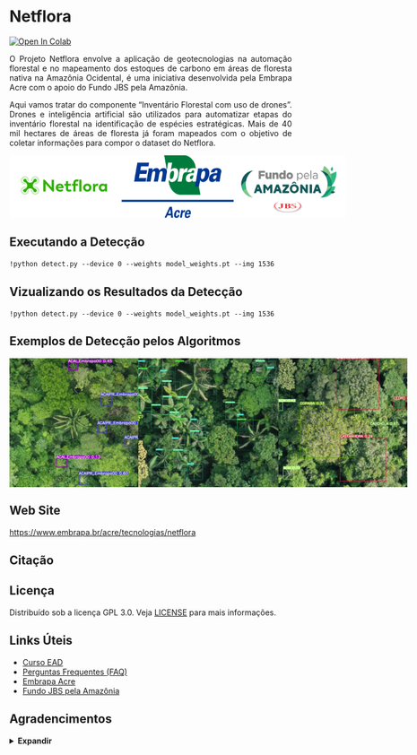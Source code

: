 # **Netflora**

<a href="https://colab.research.google.com/gist/karasinski-mauro/aa12600b2edc9431adc2191be834c354/netflora.ipynb"><img src="https://colab.research.google.com/assets/colab-badge.svg" alt="Open In Colab"></a>

<p align="justify">O Projeto Netflora envolve a aplicação de geotecnologias na automação florestal e no mapeamento dos estoques de carbono em áreas de floresta nativa na Amazônia Ocidental, é uma iniciativa desenvolvida pela Embrapa Acre com o apoio do Fundo JBS pela Amazônia.

<p align="justify"> Aqui vamos tratar do componente “Inventário Florestal com uso de drones”. Drones e inteligência artificial são utilizados para automatizar etapas do inventário florestal na identificação de espécies estratégicas. Mais de 40 mil hectares de áreas de floresta já foram mapeados com o objetivo de coletar informações para compor o dataset do Netflora.


<div style="display: flex;">

 <img src="https://github.com/NetFlora/NetFlora/blob/main/logo/Netflora.png?raw=true" width="200" alt="Logo Netflora">

  <img src="https://github.com/NetFlora/NetFlora/blob/main/logo/Embrapa-Acre.png?raw=true" width="200" alt="Logo JBS">
    
   <img src="https://github.com/NetFlora/NetFlora/blob/main/logo/Fundo-JBS.png?raw=true" width="200" alt="Logo Fundo JBS">

</div>

 

 

## Executando a Detecção

``!python detect.py --device 0 --weights model_weights.pt --img 1536``

## Vizualizando os Resultados da Detecção

``!python detect.py --device 0 --weights model_weights.pt --img 1536``

## Exemplos de Detecção pelos Algoritmos

<div style="display: flex;">

 <img src="https://github.com/NetFlora/NetFlora/blob/main/inference/images/Acai.jpg?raw=true" width="230" alt="Acai"> 

 <img src="https://github.com/NetFlora/NetFlora/blob/main/inference/images/Palmeiras.jpg?raw=true" width="250" alt="Palmeira">
 
 <img src="https://github.com/NetFlora/NetFlora/blob/main/inference/images/PFMNs.jpg?raw=true" width="230" alt="PFMNs">
  
 </div>

## Web Site

https://www.embrapa.br/acre/tecnologias/netflora


## Citação


## Licença

Distribuído sob a licença GPL 3.0. Veja [LICENSE](LICENSE.md) para mais informações.

## Links Úteis

- [Curso EAD](https://www.embrapa.br/web/portal/acre/tecnologias/netflora/curso-ead)
- [Perguntas Frequentes (FAQ)](https://www.embrapa.br/web/portal/acre/tecnologias/netflora/perguntas-e-respostas)
- [Embrapa Acre](https://www.embrapa.br/acre/)
- [Fundo JBS pela Amazônia](https://fundojbsamazonia.org/)



## Agradencimentos

<details><summary> <b>Expandir</b> </summary>

* [https://github.com/AlexeyAB/darknet](https://github.com/AlexeyAB/darknet)
* [https://github.com/WongKinYiu/yolov7](https://github.com/WongKinYiu/yolov7)
